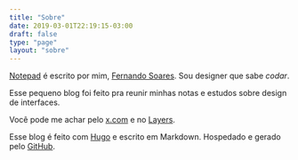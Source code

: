```yaml
---
title: "Sobre"
date: 2019-03-01T22:19:15-03:00
draft: false
type: "page"
layout: "sobre"
---
```


[Notepad](https://notepad.frnd.design) é escrito por mim, <a href="https://x.com/frrrnd" target="_blank">Fernando Soares</a>. Sou designer que sabe _codar_.

Esse pequeno blog foi feito pra reunir minhas notas e estudos sobre design de interfaces.

Você pode me achar pelo <a href="https://x.com/frrrnd" target="_blank">x.com</a> e no <a href="https://layers.to/fer" target="_blank">Layers</a>.

Esse blog é feito com <a href="https://gohugo.io" target="_blank">Hugo</a> e escrito em Markdown. Hospedado e gerado pelo <a href="https://github.com" target="_blank">GitHub</a>.